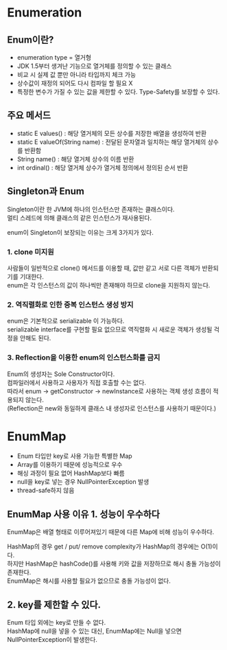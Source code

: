 # Enumeration
## Enum이란?
- enumeration type = 열거형  
- JDK 1.5부터 생겨난 기능으로 열거체를 정의할 수 있는 클래스  
- 비교 시 실제 값 뿐만 아니라 타입까지 체크 가능  
- 상수값이 재정의 되어도 다시 컴파일 할 필요 X  
- 특정한 변수가 가질 수 있는 값을 제한할 수 있다. Type-Safety를 보장할 수 있다.  
  
## 주요 메서드
- static E values() : 해당 열거체의 모든 상수를 저장한 배열을 생성하여 반환  
- static E valueOf(String name) : 전달된 문자열과 일치하는 해당 열거체의 상수를 반환함  
- String name() : 해당 열거체 상수의 이름 반환  
- int ordinal() : 해당 열거체 상수가 열거체 정의에서 정의된 순서 반환  
  
## Singleton과 Enum
Singleton이란 한 JVM에 하나의 인스턴스만 존재하는 클래스이다.  
멀티 스레드에 의해 클래스의 같은 인스턴스가 재사용된다.  
  
enum이 Singleton이 보장되는 이유는 크게 3가지가 있다.  
  
### 1. clone 미지원
사람들이 일반적으로 clone() 메서드를 이용할 때, 값만 같고 서로 다른 객체가 반환되기를 기대한다.  
enum은 각 인스턴스의 값이 하나씩만 존재해야 하므로 clone을 지원하지 않는다.  
  
### 2. 역직렬화로 인한 중복 인스턴스 생성 방지
enum은 기본적으로 serializable 이 가능하다.  
serializable interface를 구현할 필요 없으므로 역직렬화 시 새로운 객체가 생성될 걱정을 안해도 된다.  
  
### 3. Reflection을 이용한 enum의 인스턴스화를 금지
Enum의 생성자는 Sole Constructor이다.  
컴파일러에서 사용하고 사용자가 직접 호출할 수는 없다.  
따라서 enum -> getConstructor -> newInstance로 사용하는 객체 생성 흐름이 적용되지 않는다.  
(Reflection은 new와 동일하게 클래스 내 생성자로 인스턴스를 사용하기 때문이다.)  
  
# EnumMap
- Enum 타입만 key로 사용 가능한 특별한 Map  
- Array를 이용하기 때문에 성능적으로 우수  
- 해싱 과정이 필요 없어 HashMap보다 빠름  
- null을 key로 넣는 경우 NullPointerException 발생  
- thread-safe하지 않음  
  
## EnumMap 사용 이유 1. 성능이 우수하다
EnumMap은 배열 형태로 이루어져있기 때문에 다른 Map에 비해 성능이 우수하다.  
  
HashMap의 경우 get / put/ remove complexity가 HashMap의 경우에는 O(1)이다.  
하지만 HashMap은 hashCode()를 사용해 키와 값을 저장하므로 해시 충돌 가능성이 존재한다.  
EnumMap은 해시를 사용할 필요가 없으므로 충돌 가능성이 없다.  
  
## 2. key를 제한할 수 있다.
Enum 타입 외에는 key로 만들 수 없다.  
HashMap에 null을 넣을 수 있는 대신, EnumMap에는 Null을 넣으면 NullPointerException이 발생한다.  





